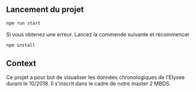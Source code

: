 ## Lancement du projet
```bash
npm run start
```
Si vous obtenez une erreur. Lancez la commende suivante et recommencer
```bash
npm install
```
## Context
Ce projet a pour but de visualiser les données chronologiques de l'Elysee durant le 10/2018.
Il s'inscrit dans le cadre de notre master 2 MBDS.
